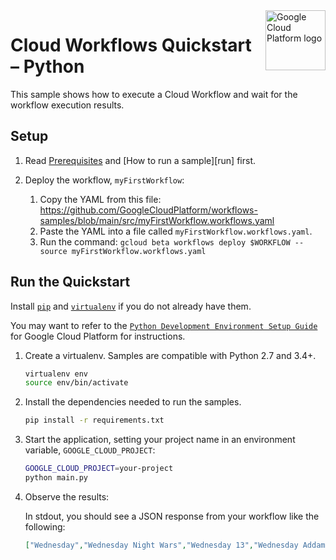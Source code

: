 <img src="https://avatars2.githubusercontent.com/u/2810941?v=3&s=96" alt="Google Cloud Platform logo" title="Google Cloud Platform" align="right" height="96" width="96"/>

# Cloud Workflows Quickstart – Python

This sample shows how to execute a Cloud Workflow and wait for the workflow execution results.

## Setup

1. Read [Prerequisites][prereq] and [How to run a sample][run] first.

1. Deploy the workflow, `myFirstWorkflow`:

    1. Copy the YAML from this file: https://github.com/GoogleCloudPlatform/workflows-samples/blob/main/src/myFirstWorkflow.workflows.yaml
    1. Paste the YAML into a file called `myFirstWorkflow.workflows.yaml`.
    1. Run the command: `gcloud beta workflows deploy $WORKFLOW --source myFirstWorkflow.workflows.yaml`

## Run the Quickstart

Install [`pip`][pip] and [`virtualenv`][virtualenv] if you do not already have them.

You may want to refer to the [`Python Development Environment Setup Guide`][setup] for Google Cloud Platform for instructions.   

1. Create a virtualenv. Samples are compatible with Python 2.7 and 3.4+.

    ```sh
    virtualenv env
    source env/bin/activate
    ```

1. Install the dependencies needed to run the samples.

    ```sh
    pip install -r requirements.txt
    ```

1. Start the application, setting your project name in an environment variable, `GOOGLE_CLOUD_PROJECT`:

    ```sh
    GOOGLE_CLOUD_PROJECT=your-project
    python main.py
    ```

1. Observe the results:

    In stdout, you should see a JSON response from your workflow like the following:

    ```json
    ["Wednesday","Wednesday Night Wars","Wednesday 13","Wednesday Addams","Wednesday Campanella","Wednesdayite","Wednesday Martin","Wednesday Campanella discography","Wednesday Night Hockey (American TV program)","Wednesday Morning, 3 A.M."]
    ```

[prereq]: ../README.md#prerequisities
[setup]: https://cloud.google.com/python/setup
[pip]: https://pip.pypa.io/
[virtualenv]: https://virtualenv.pypa.io/
